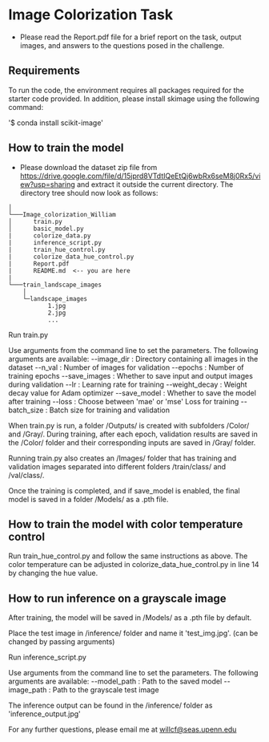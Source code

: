 
# Image Colorization Task
- Please read the Report.pdf file for a brief report on the task, output images, and answers to the questions posed in the challenge.

## Requirements
To run the code, the environment requires all packages required for the starter code provided. 
In addition, please install skimage using the following command:

'$ conda install scikit-image'

## How to train the model
- Please download the dataset zip file from https://drive.google.com/file/d/15jprd8VTdtIQeEtQj6wbRx6seM8j0Rx5/view?usp=sharing and extract it outside the current directory. The directory tree should now look as follows:

```
│
└───Image_colorization_William
│      train.py
│      basic_model.py
|      colorize_data.py
|      inference_script.py
|      train_hue_control.py
|      colorize_data_hue_control.py
|      Report.pdf
|      README.md  <-- you are here
|
└───train_landscape_images
    │ 
    └─landscape_images
           1.jpg
           2.jpg
           ...
```
Run train.py

Use arguments from the command line to set the parameters. The following arguments are available:
    --image_dir : Directory containing all images in the dataset
    --n_val : Number of images for validation
    --epochs : Number of training epochs
    --save_images : Whether to save input and output images during validation
    --lr : Learning rate for training
    --weight_decay : Weight decay value for Adam optimizer
    --save_model : Whether to save the model after training
    --loss : Choose between 'mae' or 'mse' Loss for training
    --batch_size : Batch size for training and validation

When train.py is run, a folder /Outputs/ is created with subfolders /Color/ and /Gray/. During training, after each epoch, validation results are saved in the /Color/ folder and their corresponding inputs are saved in /Gray/ folder.

Running train.py also creates an /Images/ folder that has training and validation images separated into different folders /train/class/ and /val/class/.

Once the training is completed, and if save_model is enabled, the final model is saved in a folder /Models/ as a .pth file.

## How to train the model with color temperature control

Run train_hue_control.py and follow the same instructions as above. 
The color temperature can be adjusted in colorize_data_hue_control.py in line 14 by changing the hue value.

## How to run inference on a grayscale image

After training, the model will be saved in /Models/ as a .pth file by default.

Place the test image in /inference/ folder and name it 'test_img.jpg'. (can be changed by passing arguments)

Run inference_script.py

Use arguments from the command line to set the parameters. The following arguments are available:
    --model_path : Path to the saved model
    --image_path : Path to the grayscale test image

The inference output can be found in the /inference/ folder as 'inference_output.jpg'

For any further questions, please email me at willcf@seas.upenn.edu
